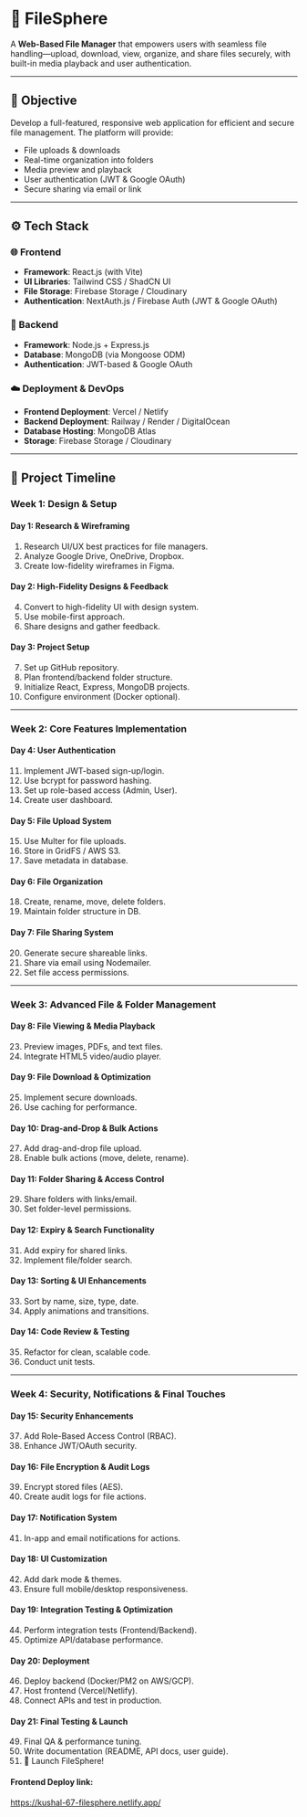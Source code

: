 # 📁 FileSphere

A **Web-Based File Manager** that empowers users with seamless file handling—upload, download, view, organize, and share files securely, with built-in media playback and user authentication.

---

## 🚀 Objective

Develop a full-featured, responsive web application for efficient and secure file management. The platform will provide:

- File uploads & downloads  
- Real-time organization into folders  
- Media preview and playback  
- User authentication (JWT & Google OAuth)  
- Secure sharing via email or link  

---

## ⚙️ Tech Stack

### 🌐 Frontend
- **Framework**: React.js (with Vite)
- **UI Libraries**: Tailwind CSS / ShadCN UI
- **File Storage**: Firebase Storage / Cloudinary
- **Authentication**: NextAuth.js / Firebase Auth (JWT & Google OAuth)

### 🔧 Backend
- **Framework**: Node.js + Express.js
- **Database**: MongoDB (via Mongoose ODM)
- **Authentication**: JWT-based & Google OAuth

### ☁️ Deployment & DevOps
- **Frontend Deployment**: Vercel / Netlify
- **Backend Deployment**: Railway / Render / DigitalOcean
- **Database Hosting**: MongoDB Atlas
- **Storage**: Firebase Storage / Cloudinary

---

## 📅 Project Timeline

### Week 1: Design & Setup

#### Day 1: Research & Wireframing
1. Research UI/UX best practices for file managers.
2. Analyze Google Drive, OneDrive, Dropbox.
3. Create low-fidelity wireframes in Figma.

#### Day 2: High-Fidelity Designs & Feedback
4. Convert to high-fidelity UI with design system.
5. Use mobile-first approach.
6. Share designs and gather feedback.

#### Day 3: Project Setup
7. Set up GitHub repository.
8. Plan frontend/backend folder structure.
9. Initialize React, Express, MongoDB projects.
10. Configure environment (Docker optional).

---

### Week 2: Core Features Implementation

#### Day 4: User Authentication
11. Implement JWT-based sign-up/login.
12. Use bcrypt for password hashing.
13. Set up role-based access (Admin, User).
14. Create user dashboard.

#### Day 5: File Upload System
15. Use Multer for file uploads.
16. Store in GridFS / AWS S3.
17. Save metadata in database.

#### Day 6: File Organization
18. Create, rename, move, delete folders.
19. Maintain folder structure in DB.

#### Day 7: File Sharing System
20. Generate secure shareable links.
21. Share via email using Nodemailer.
22. Set file access permissions.

---

### Week 3: Advanced File & Folder Management

#### Day 8: File Viewing & Media Playback
23. Preview images, PDFs, and text files.
24. Integrate HTML5 video/audio player.

#### Day 9: File Download & Optimization
25. Implement secure downloads.
26. Use caching for performance.

#### Day 10: Drag-and-Drop & Bulk Actions
27. Add drag-and-drop file upload.
28. Enable bulk actions (move, delete, rename).

#### Day 11: Folder Sharing & Access Control
29. Share folders with links/email.
30. Set folder-level permissions.

#### Day 12: Expiry & Search Functionality
31. Add expiry for shared links.
32. Implement file/folder search.

#### Day 13: Sorting & UI Enhancements
33. Sort by name, size, type, date.
34. Apply animations and transitions.

#### Day 14: Code Review & Testing
35. Refactor for clean, scalable code.
36. Conduct unit tests.

---

### Week 4: Security, Notifications & Final Touches

#### Day 15: Security Enhancements
37. Add Role-Based Access Control (RBAC).
38. Enhance JWT/OAuth security.

#### Day 16: File Encryption & Audit Logs
39. Encrypt stored files (AES).
40. Create audit logs for file actions.

#### Day 17: Notification System
41. In-app and email notifications for actions.

#### Day 18: UI Customization
42. Add dark mode & themes.
43. Ensure full mobile/desktop responsiveness.

#### Day 19: Integration Testing & Optimization
44. Perform integration tests (Frontend/Backend).
45. Optimize API/database performance.

#### Day 20: Deployment
46. Deploy backend (Docker/PM2 on AWS/GCP).
47. Host frontend (Vercel/Netlify).
48. Connect APIs and test in production.

#### Day 21: Final Testing & Launch
49. Final QA & performance tuning.
50. Write documentation (README, API docs, user guide).
51. 🚀 Launch FileSphere!



#### Frontend Deploy link:
  https://kushal-67-filesphere.netlify.app/

